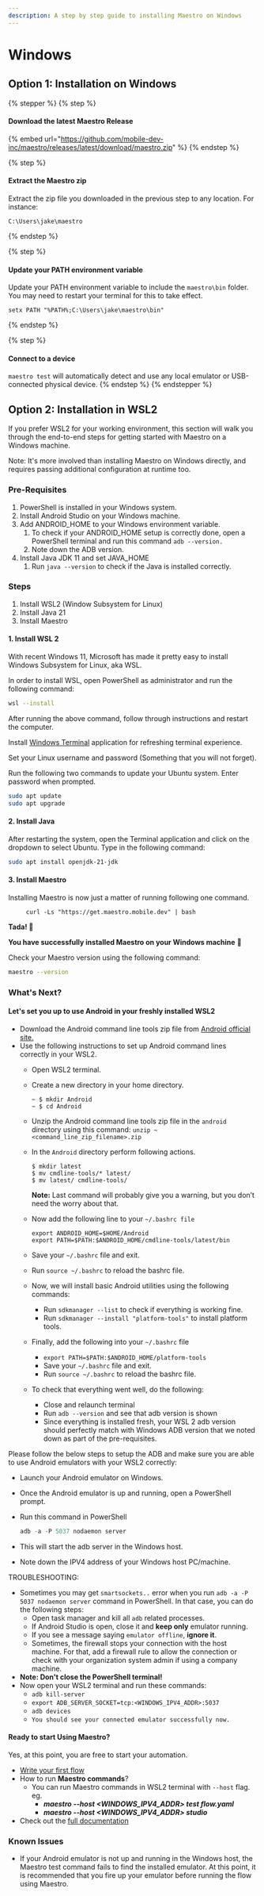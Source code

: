 ```yaml
---
description: A step by step guide to installing Maestro on Windows
---
```


# Windows



## Option 1: Installation on Windows

{% stepper %}
{% step %}
#### Download the latest Maestro Release

{% embed url="https://github.com/mobile-dev-inc/maestro/releases/latest/download/maestro.zip" %}
{% endstep %}

{% step %}
#### Extract the Maestro zip

Extract the zip file you downloaded in the previous step to any location. For instance:

```shell
C:\Users\jake\maestro
```
{% endstep %}

{% step %}
#### Update your PATH environment variable

Update your PATH environment variable to include the `maestro\bin` folder. You may need to restart your terminal for this to take effect.

```
setx PATH "%PATH%;C:\Users\jake\maestro\bin"
```
{% endstep %}

{% step %}
#### Connect to a device

`maestro test` will automatically detect and use any local emulator or USB-connected physical device.
{% endstep %}
{% endstepper %}

## Option 2: Installation in WSL2

If you prefer WSL2 for your working environment, this section will walk you through the end-to-end steps for getting started with Maestro on a Windows machine.&#x20;

Note: It's more involved than installing Maestro on Windows directly, and requires passing additional configuration at runtime too.

### Pre-Requisites

1. PowerShell is installed in your Windows system.
2. Install Android Studio on your Windows machine.
3. Add ANDROID\_HOME to your Windows environment variable.
   1. To check if your ANDROID\_HOME setup is correctly done, open a PowerShell terminal and run this command `adb --version.`
   2. Note down the ADB version.
4. Install Java JDK 11 and set JAVA\_HOME
   1. Run `java --version` to check if the Java is installed correctly.

### Steps

1. Install WSL2 (Window Subsystem for Linux)
2. Install Java 21
3. Install Maestro

#### 1. Install WSL 2

With recent Windows 11, Microsoft has made it pretty easy to install Windows Subsystem for Linux, aka WSL.

In order to install WSL, open PowerShell as administrator and run the following command:

```bash
wsl --install
```

After running the above command, follow through instructions and restart the computer.

Install [Windows Terminal](https://github.com/microsoft/terminal) application for refreshing terminal experience.

Set your Linux username and password (Something that you will not forget).

Run the following two commands to update your Ubuntu system. Enter password when prompted.

```bash
sudo apt update
sudo apt upgrade
```

#### 2. Install Java

After restarting the system, open the Terminal application and click on the dropdown to select Ubuntu. Type in the following command:

```bash
sudo apt install openjdk-21-jdk
```

#### 3. Install Maestro

Installing Maestro is now just a matter of running following one command.

```shell
     curl -Ls "https://get.maestro.mobile.dev" | bash
```

**Tada! 🎉**

**You have successfully installed Maestro on your Windows machine** 🙌

Check your Maestro version using the following command:

```bash
maestro --version
```

### What's Next?

#### Let's set you up to use Android in your freshly installed WSL2

* Download the Android command line tools zip file from [Android official site.](https://developer.android.com/studio)
* Use the following instructions to set up Android command lines correctly in your WSL2.
  * Open WSL2 terminal.
  *   Create a new directory in your home directory.

      ```shell
      ~ $ mkdir Android
      ~ $ cd Android
      ```
  * Unzip the Android command line tools zip file in the `android` directory using this command: `unzip ~<command_line_zip_filename>.zip`
  *   In the `Android` directory perform following actions.

      ```shell
      $ mkdir latest
      $ mv cmdline-tools/* latest/
      $ mv latest/ cmdline-tools/
      ```

      **Note:** Last command will probably give you a warning, but you don’t need the worry about that.
  *   Now add the following line to your `~/.bashrc file`

      ```shell
      export ANDROID_HOME=$HOME/Android
      export PATH=$PATH:$ANDROID_HOME/cmdline-tools/latest/bin
      ```
  * Save your `~/.bashrc` file and exit.
  * Run `source ~/.bashrc` to reload the bashrc file.
  * Now, we will install basic Android utilities using the following commands:
    * Run `sdkmanager --list` to check if everything is working fine.
    * Run `sdkmanager --install "platform-tools"` to install platform tools.
  * Finally, add the following into your `~/.bashrc` file
    * `export PATH=$PATH:$ANDROID_HOME/platform-tools`
    * Save your `~/.bashrc` file and exit.
    * Run `source ~/.bashrc` to reload the bashrc file.
  * To check that everything went well, do the following:
    * Close and relaunch terminal
    * Run `adb --version` and see that adb version is shown
    * Since everything is installed fresh, your WSL 2 adb version should perfectly match with Windows ADB version that we noted down as part of the pre-requisites.

Please follow the below steps to setup the ADB and make sure you are able to use Android emulators with your WSL2 correctly:

* Launch your Android emulator on Windows.
* Once the Android emulator is up and running, open a PowerShell prompt.
*   Run this command in PowerShell

    ```powershell
    adb -a -P 5037 nodaemon server
    ```
* This will start the adb server in the Windows host.
* Note down the IPV4 address of your Windows host PC/machine.

TROUBLESHOOTING:

* Sometimes you may get `smartsockets..` error when you run `adb -a -P 5037 nodaemon server` command in PowerShell. In that case, you can do the following steps:
  * Open task manager and kill all `adb` related processes.
  * If Android Studio is open, close it and **keep only** emulator running.
  * If you see a message saying `emulator offline`, **ignore it**.
  * Sometimes, the firewall stops your connection with the host machine. For that, add a firewall rule to allow the connection or check with your organization system admin if using a company machine.
* **Note: Don't close the PowerShell terminal!**
* Now open your WSL2 terminal and run these commands:
  * `adb kill-server`
  * `export ADB_SERVER_SOCKET=tcp:<WINDOWS_IPV4_ADDR>:5037`
  * `adb devices`
  * `You should see your connected emulator successfully now.`

#### Ready to start Using Maestro?

Yes, at this point, you are free to start your automation.

* [Write your first flow](https://docs.maestro.dev/getting-started/writing-your-first-flow)
* How to run **Maestro commands**?
  * You can run Maestro commands in WSL2 terminal with `--host` flag. eg.
    * _**maestro --host \<WINDOWS\_IPV4\_ADDR> test flow.yaml**_
    * _**maestro --host \<WINDOWS\_IPV4\_ADDR> studio**_
* Check out the [full documentation](https://docs.maestro.dev/)

### Known Issues

* If your Android emulator is not up and running in the Windows host, the Maestro test command fails to find the installed emulator. At this point, it is recommended that you fire up your emulator before running the flow using Maestro.
